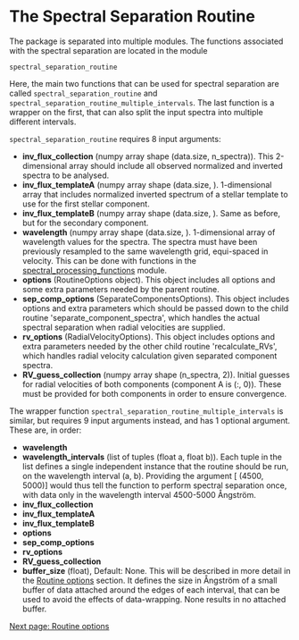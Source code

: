 # The Spectral Separation Routine
The package is separated into multiple modules. The functions associated with the spectral separation are located in the module

```
spectral_separation_routine
```

Here, the main two functions that can be used for spectral separation are called `spectral_separation_routine` and `spectral_separation_routine_multiple_intervals`. The last function is a wrapper on the first, that can also split the input spectra into multiple different intervals.

`spectral_separation_routine` requires 8 input arguments:
- **inv_flux_collection** (numpy array shape (data.size, n_spectra)). This 2-dimensional array should include all observed normalized and inverted spectra to be analysed.
- **inv_flux_templateA** (numpy array shape (data.size, ). 1-dimensional array that includes normalized inverted spectrum of a stellar template to use for the first stellar component.
- **inv_flux_templateB** (numpy array shape (data.size, ). Same as before, but for the secondary component.
- **wavelength** (numpy array shape (data.size, ). 1-dimensional array of wavelength values for the spectra. The spectra must have been previously resampled to the same wavelength grid, equi-spaced in velocity. This can be done with functions in the [spectral_processing_functions](spectral_processing_functions) module.
- **options** (RoutineOptions object). This object includes all options and some extra parameters needed by the parent routine.
- **sep_comp_options** (SeparateComponentsOptions). This object includes options and extra parameters which should be passed down to the child routine 'separate_component_spectra', which handles the actual spectral separation when radial velocities are supplied.
- **rv_options** (RadialVelocityOptions). This object includes options and extra parameters needed by the other child routine 'recalculate_RVs', which handles radial velocity calculation given separated component spectra.
- **RV_guess_collection** (numpy array shape (n_spectra, 2)). Initial guesses for radial velocities of both components (component A is (:, 0)). These must be provided for both components in order to ensure convergence.

The wrapper function `spectral_separation_routine_multiple_intervals` is similar, but requires 9 input arguments instead, and has 1 optional argument. These are, in order:
- **wavelength**
- **wavelength_intervals** (list of tuples (float a, float b)). Each tuple in the list defines a single independent instance that the routine should be run, on the wavelength interval (a, b). Providing the argument \[ (4500, 5000)\] would thus tell the function to perform spectral separation once, with data only in the wavelength interval 4500-5000 Ångström.
- **inv_flux_collection**
- **inv_flux_templateA**
- **inv_flux_templateB**
- **options**
- **sep_comp_options**
- **rv_options**
- **RV_guess_collection**
- **buffer_size** (float), Default: None. This will be described in more detail in the [Routine options](routine_options) section. It defines the size in Ångström of a small buffer of data attached around the edges of each interval, that can be used to avoid the effects of data-wrapping. None results in no attached buffer.




[Next page: Routine options](routine_options)

